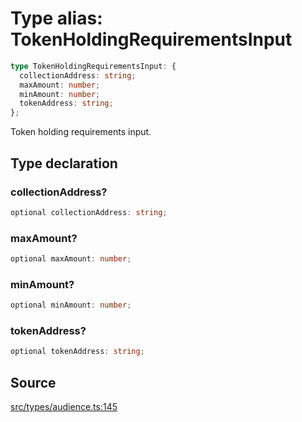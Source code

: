 # Type alias: TokenHoldingRequirementsInput

```ts
type TokenHoldingRequirementsInput: {
  collectionAddress: string;
  maxAmount: number;
  minAmount: number;
  tokenAddress: string;
};
```

Token holding requirements input.

## Type declaration

### collectionAddress?

```ts
optional collectionAddress: string;
```

### maxAmount?

```ts
optional maxAmount: number;
```

### minAmount?

```ts
optional minAmount: number;
```

### tokenAddress?

```ts
optional tokenAddress: string;
```

## Source

[src/types/audience.ts:145](https://github.com/torque-labs/torque-ts-sdk/blob/e7e20c5519300f3127faf1f4bde402ef91d14a40/src/types/audience.ts#L145)
